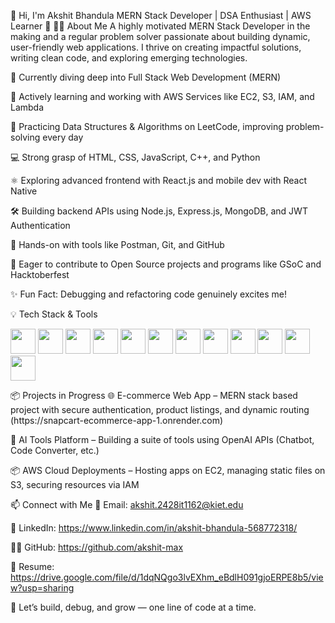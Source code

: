 👋 Hi, I'm Akshit Bhandula
MERN Stack Developer | DSA Enthusiast | AWS Learner 🚀
👨‍💻 About Me
A highly motivated MERN Stack Developer in the making and a regular problem solver passionate about building dynamic, user-friendly web applications. I thrive on creating impactful solutions, writing clean code, and exploring emerging technologies.

🌱 Currently diving deep into Full Stack Web Development (MERN)

🔧 Actively learning and working with AWS Services like EC2, S3, IAM, and Lambda

🧠 Practicing Data Structures & Algorithms on LeetCode, improving problem-solving every day

💻 Strong grasp of HTML, CSS, JavaScript, C++, and Python

⚛️ Exploring advanced frontend with React.js and mobile dev with React Native

🛠️ Building backend APIs using Node.js, Express.js, MongoDB, and JWT Authentication

🧪 Hands-on with tools like Postman, Git, and GitHub

🎯 Eager to contribute to Open Source projects and programs like GSoC and Hacktoberfest

✨ Fun Fact: Debugging and refactoring code genuinely excites me!

💡 Tech Stack & Tools
<p align="left"> <img src="https://cdn.jsdelivr.net/gh/devicons/devicon/icons/html5/html5-original.svg" width="40"/> <img src="https://cdn.jsdelivr.net/gh/devicons/devicon/icons/css3/css3-original.svg" width="40"/> <img src="https://cdn.jsdelivr.net/gh/devicons/devicon/icons/javascript/javascript-original.svg" width="40"/> <img src="https://cdn.jsdelivr.net/gh/devicons/devicon/icons/react/react-original.svg" width="40"/> <img src="https://cdn.jsdelivr.net/gh/devicons/devicon/icons/nodejs/nodejs-original.svg" width="40"/> <img src="https://cdn.jsdelivr.net/gh/devicons/devicon/icons/express/express-original.svg" width="40"/> <img src="https://cdn.jsdelivr.net/gh/devicons/devicon/icons/mongodb/mongodb-original.svg" width="40"/>  <img src="https://cdn.jsdelivr.net/gh/devicons/devicon/icons/cplusplus/cplusplus-original.svg" width="40"/> <img src="https://cdn.jsdelivr.net/gh/devicons/devicon/icons/python/python-original.svg" width="40"/> <img src="https://cdn.jsdelivr.net/gh/devicons/devicon/icons/git/git-original.svg" width="40"/> <img src="https://cdn.jsdelivr.net/gh/devicons/devicon/icons/github/github-original.svg" width="40"/> <img src="https://cdn.jsdelivr.net/gh/devicons/devicon/icons/vscode/vscode-original.svg" width="40"/> </p>
📦 Projects in Progress
🌐 E-commerce Web App – MERN stack based project with secure authentication, product listings, and dynamic routing (https://snapcart-ecommerce-app-1.onrender.com)

🤖 AI Tools Platform – Building a suite of tools using OpenAI APIs (Chatbot, Code Converter, etc.)

📦 AWS Cloud Deployments – Hosting apps on EC2, managing static files on S3, securing resources via IAM

📫 Connect with Me
📧 Email: akshit.2428it1162@kiet.edu

💼 LinkedIn: https://www.linkedin.com/in/akshit-bhandula-568772318/

🧑‍💻 GitHub: https://github.com/akshit-max

📄 Resume: https://drive.google.com/file/d/1dqNQgo3lvEXhm_eBdlH091gjoERPE8b5/view?usp=sharing

🚀 Let’s build, debug, and grow — one line of code at a time.

